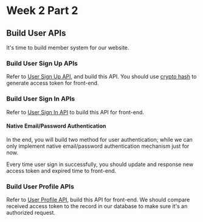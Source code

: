 # Week 2 Part 2

## Build User APIs

It's time to build member system for our website.

### Build User Sign Up APIs

Refer to [User Sign Up API](https://github.com/AppWorks-School/API-Doc/tree/master/Stylish#user-sign-up-api), and build this API. You should use [crypto hash](https://nodejs.org/api/crypto.html#crypto_class_hash) to generate access token for front-end.

### Build User Sign In APIs

Refer to [User Sign In API](https://github.com/AppWorks-School/API-Doc/tree/master/Stylish#user-sign-in-api) to build this API for front-end.

#### Native Email/Password Authentication

In the end, you will build two method for user authentication; while we can only implement native email/password authentication mechanism just for now.

Every time user sign in successfully, you should update and response new access token and expired time to front-end.

### Build User Profile APIs

Refer to [User Profile API](https://github.com/AppWorks-School/API-Doc/tree/master/Stylish#user-profile-api), build this API for front-end. We should compare received access token to the record in our database to make sure it's an authorized request.
